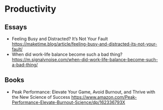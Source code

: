 # Productivity

## Essays

* Feeling Busy and Distracted? It’s Not Your Fault
  https://maketime.blog/article/feeling-busy-and-distracted-its-not-your-fault/
* When did work-life balance become such a bad thing?
  https://m.signalvnoise.com/when-did-work-life-balance-become-such-a-bad-thing/

## Books

* Peak Performance: Elevate Your Game, Avoid Burnout, and Thrive with the New Science of Success
  https://www.amazon.com/Peak-Performance-Elevate-Burnout-Science/dp/162336793X
